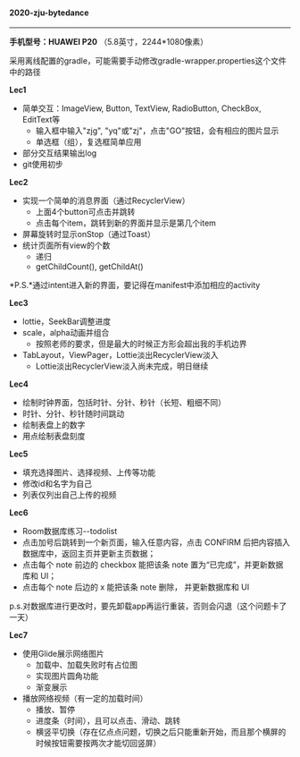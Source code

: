 #### **2020-zju-bytedance**

---

**手机型号：HUAWEI P20** （5.8英寸，2244*1080像素）

采用离线配置的gradle，可能需要手动修改gradle-wrapper.properties这个文件中的路径



**Lec1**

- 简单交互：ImageView, Button, TextView, RadioButton, CheckBox, EditText等
  - 输入框中输入"zjg", "yq"或"zj"，点击"GO"按钮，会有相应的图片显示
  - 单选框（组），复选框简单应用
- 部分交互结果输出log
- git使用初步



**Lec2**

- 实现一个简单的消息界面（通过RecyclerView）
  - 上面4个button可点击并跳转
  - 点击每个item，跳转到新的界面并显示是第几个item
- 屏幕旋转时显示onStop（通过Toast）
- 统计页面所有view的个数
  - 递归
  - getChildCount(), getChildAt()

*P.S.*通过intent进入新的界面，要记得在manifest中添加相应的activity



**Lec3**

- lottie，SeekBar调整进度
- scale，alpha动画并组合
  - 按照老师的要求，但是最大的时候正方形会超出我的手机边界
- TabLayout，ViewPager，Lottie淡出RecyclerView淡入
  - Lottie淡出RecyclerView淡入尚未完成，明日继续



**Lec4**

- 绘制时钟界面，包括时针、分针、秒针（长短、粗细不同）
- 时针、分针、秒针随时间跳动
- 绘制表盘上的数字
- 用点绘制表盘刻度



**Lec5**

- 填充选择图片、选择视频、上传等功能
- 修改id和名字为自己
- 列表仅列出自己上传的视频



**Lec6**

- Room数据库练习--todolist
- 点击加号后跳转到⼀个新页面，输⼊任意内容，点击 CONFIRM 后把内容插⼊数据库中，返回主页并更新主页数据；
- 点击每个 note 前边的 checkbox 能把该条 note 置为“已完成”，并更新数据库和 UI；
- 点击每个 note 后边的 x 能把该条 note 删除， 并更新数据库和 UI

p.s.对数据库进行更改时，要先卸载app再运行重装，否则会闪退（这个问题卡了一天）



**Lec7**

- 使用Glide展示网络图片
  -  加载中、加载失败时有占位图 
  - 实现图片圆角功能
  - 渐变展示
- 播放网络视频（有一定的加载时间）
  - 播放、暂停
  - 进度条（时间），且可以点击、滑动、跳转
  - 横竖平切换（存在亿点点问题，切换之后只能重新开始，而且那个横屏的时候按钮需要按两次才能切回竖屏）